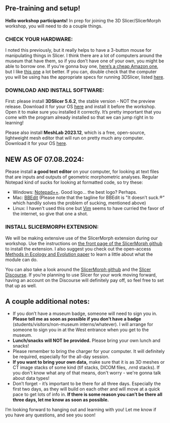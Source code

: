 ## Pre-training and setup!

**Hello workshop participants!**
In prep for joining the 3D Slicer/SlicerMorph workshop, you will need to do a couple things. 

### **CHECK YOUR HARDWARE:**
I noted this previously, but it really helps to have a 3-button mouse for manipulating things in Slicer. I think there are a lot of computers around the museum that have them, so if you don’t have one of your own, you might be able to borrow one. If you’re gonna buy one, [here’s a cheap Amazon one](https://www.amazon.com/AmazonBasics-3-Button-Wired-Computer-1-Pack/dp/B005EJH6RW/), but I like [this one](https://www.amazon.com/Anker-Wireless-Vertical-Ergonomic-Optical/dp/B00BIFNTMC/) a lot better.
If you can, double check that the computer you will be using has the appropriate specs for running 3DSlicer, listed [here](https://www.slicer.org/wiki/Documentation/4.8/SlicerApplication/HardwareConfiguration).

### **DOWNLOAD AND INSTALL SOFTWARE:**
First: please install **3DSlicer 5.6.2**, the stable version - NOT the preview release. Download it for your OS [here](https://download.slicer.org/) and install it before the workshop. Open it to make sure you installed it correctly. It’s pretty important that you come with the program already installed so that we can jump right in to learning!

Please also install **MeshLab 2023.12**, which is a free, open-source, lightweight  mesh editor that will run on pretty much any computer. Download it for your OS [here](https://www.meshlab.net/#download). 

## NEW AS OF 07.08.2024: 

Please install **a good text editor** on your computer, for looking at text files that are inputs and outputs of geometric morphometric analyses. Regular Notepad kind of sucks for looking at formatted code, so try these:
- Windows: [Notepad++](https://notepad-plus-plus.org/downloads/). Good logo... the best logo? Perhaps.
- Mac: [BBEdit](https://www.barebones.com/products/bbedit/) (Please note that the tagline for BBEdit is "It doesn’t suck.®" which handily solves the problem of sucking, mentioned above)
- Linux: I haven't used this one but [Vim](https://www.vim.org/) seems to have curried the favor of the internet, so give that one a shot.

### **INSTALL SLICERMORPH EXTENSION:**
We will be making extensive use of the SlicerMorph extension during our workshop. Use the instructions on [the front page of the SlicerMorph github](https://github.com/SlicerMorph) to install the extension. I also suggest you check out the open-access [Methods in Ecology and Evolution paper](https://besjournals.onlinelibrary.wiley.com/doi/10.1111/2041-210X.13669) to learn a little about what the module can do.

You can also take a look around the [SlicerMorph github](https://github.com/SlicerMorph) and the [Slicer Discourse](https://discourse.slicer.org/). If you’re planning to use Slicer for your work moving forward, having an account on the Discourse will definitely pay off, so feel free to set that up as well.

## **A couple additional notes:**
- If you don’t have a museum badge, someone will need to sign you in. **Please tell me as soon as possible if you don’t have a badge** (students/visitors/non-museum interns/whatever). I will arrange for someone to sign you in at the West entrance when you get to the museum.
- **Lunch/snacks will NOT be provided.** Please bring your own lunch and snacks! 
- Please remember to bring the charger for your computer. It will definitely be required, especially for the all-day session.
- **If you want to bring your own data,** make sure that it is as 3D meshes or CT image stacks of some kind (tif stacks, DICOM files, .nrrd stacks). If you don't know what any of that means, don't worry - we're gonna talk about data types!
- Don’t forget - it’s important to be there for all three days. Especially the first two days, as they will build on each other and will move at a quick pace to get lots of info in. **If there is some reason you can’t be there all three days, let me know as soon as possible.**

I’m looking forward to hanging out and learning with you! Let me know if you have any questions, and see you soon!
